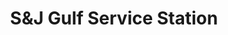 ---
title: "S&J Gulf Service Station"
url: /flushing/sundj-gulf-service-station/
shop: Autowerkstatt
---